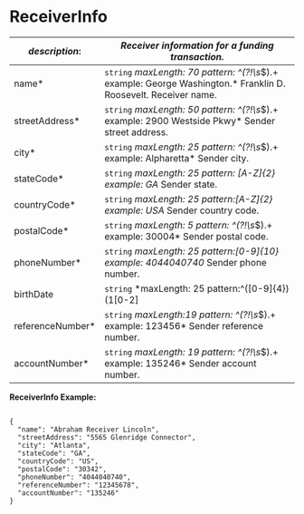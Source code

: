 
# ReceiverInfo

| *description*:   | *Receiver information for a funding transaction.*|
|----|----|
| name* |    ``` string ```  *maxLength: 70 pattern: ^(?!\s*$).+   example: George Washington.*  Franklin D. Roosevelt. Receiver name.|
| streetAddress* | ``` string ```  *maxLength: 50 pattern: ^(?!\s*$).+   example: 2900 Westside Pkwy*  Sender street address.|
| city* | ``` string ```  *maxLength: 25 pattern: ^(?!\s*$).+   example: Alpharetta*  Sender city.|  
| stateCode* | ``` string ```  *maxLength: 25 pattern: [A-Z]{2}   example: GA*  Sender state.|  
| countryCode* | ``` string ```  *maxLength: 25 pattern:[A-Z]{2}   example: USA*  Sender country code.| 
| postalCode* | ``` string ```  *maxLength: 5 pattern: ^(?!\s*$).+   example: 30004*  Sender postal code.| 
| phoneNumber* | ``` string ```  *maxLength: 25 pattern:[0-9]{10}   example: 4044040740* Sender phone number.|  
| birthDate | ``` string ```  *maxLength: 25 pattern:^([0-9]{4})(1[0-2]|0[1-9])(3[01]|0[1-9]|[12][0-9])$   example: 19560121* Sender date of birth (YYYYMMDD).|   
| referenceNumber* | ``` string ```  *maxLength:19  pattern: ^(?!\s*$).+   example: 123456*  Sender reference number.|
| accountNumber* | ``` string ```  *maxLength: 19 pattern: ^(?!\s*$).+   example: 135246*  Sender account number.|


**ReceiverInfo Example:**

```{r}

{
  "name": "Abraham Receiver Lincoln",
  "streetAddress": "5565 Glenridge Connector",
  "city": "Atlanta",
  "stateCode": "GA",
  "countryCode": "US",
  "postalCode": "30342",
  "phoneNumber": "4044040740",
  "referenceNumber": "12345678",
  "accountNumber": "135246"
}
```



